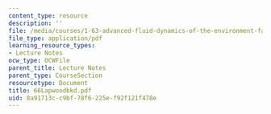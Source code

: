 ```yaml
---
content_type: resource
description: ''
file: /media/courses/1-63-advanced-fluid-dynamics-of-the-environment-fall-2002/8a91713cc9bf78f6225ef92f121f478e_66Lapwoodbkd.pdf
file_type: application/pdf
learning_resource_types:
- Lecture Notes
ocw_type: OCWFile
parent_title: Lecture Notes
parent_type: CourseSection
resourcetype: Document
title: 66Lapwoodbkd.pdf
uid: 8a91713c-c9bf-78f6-225e-f92f121f478e
---
```

